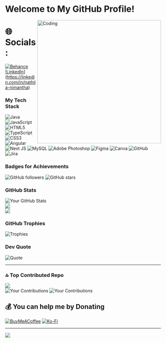 # Welcome to My GitHub Profile!

<img align="right" alt="Coding" width="400" src="https://media.giphy.com/media/13HgwGsXF0aiGY/giphy.gif">

# 🌐 Socials:
[![Behance](https://img.shields.io/badge/Behance-1769ff?logo=behance&logoColor=white)](https://behance.net/nathijanimantha) [!LinkedIn](https://img.shields.io/badge/LinkedIn-%230077B5.svg?logo=linkedin&logoColor=white)](https://linkedin.com/in/nathija-nimantha)

### My Tech Stack
![Java](https://img.shields.io/badge/java-%23ED8B00.svg?style=for-the-badge&logo=openjdk&logoColor=white) ![JavaScript](https://img.shields.io/badge/javascript-%23323330.svg?style=for-the-badge&logo=javascript&logoColor=%23F7DF1E) ![HTML5](https://img.shields.io/badge/html5-%23E34F26.svg?style=for-the-badge&logo=html5&logoColor=white) ![TypeScript](https://img.shields.io/badge/typescript-%23007ACC.svg?style=for-the-badge&logo=typescript&logoColor=white) ![CSS3](https://img.shields.io/badge/css3-%231572B6.svg?style=for-the-badge&logo=css3&logoColor=white) ![Angular](https://img.shields.io/badge/angular-%23DD0031.svg?style=for-the-badge&logo=angular&logoColor=white) ![Next JS](https://img.shields.io/badge/Next-black?style=for-the-badge&logo=next.js&logoColor=white) ![MySQL](https://img.shields.io/badge/mysql-4479A1.svg?style=for-the-badge&logo=mysql&logoColor=white) ![Adobe Photoshop](https://img.shields.io/badge/adobe%20photoshop-%2331A8FF.svg?style=for-the-badge&logo=adobe%20photoshop&logoColor=white) ![Figma](https://img.shields.io/badge/figma-%23F24E1E.svg?style=for-the-badge&logo=figma&logoColor=white) ![Canva](https://img.shields.io/badge/Canva-%2300C4CC.svg?style=for-the-badge&logo=Canva&logoColor=white) ![GitHub](https://img.shields.io/badge/github-%23121011.svg?style=for-the-badge&logo=github&logoColor=white) ![Jira](https://img.shields.io/badge/jira-%230A0FFF.svg?style=for-the-badge&logo=jira&logoColor=white)

### Badges for Achievements
![GitHub followers](https://img.shields.io/github/followers/nathija-nimantha?style=social)
![GitHub stars](https://img.shields.io/github/stars/nathija-nimantha?style=social)


### GitHub Stats
![Your GitHub Stats](https://github-readme-stats.vercel.app/api?username=nathija-nimantha&show_icons=true&theme=nightowl)<br/>
![](https://github-readme-streak-stats.herokuapp.com/?user=nathija-nimantha&theme=dark&hide_border=false)<br/>
![](https://github-readme-stats.vercel.app/api/top-langs/?username=nathija-nimantha&theme=dark&hide_border=false&include_all_commits=true&count_private=true&layout=compact)


### GitHub Trophies
![Trophies](https://github-profile-trophy.vercel.app/?username=nathija-nimantha&theme=radical)

### Dev Quote
![Quote](https://quotes-github-readme.vercel.app/api?type=horizontal&theme=radical)

---

### 🔝 Top Contributed Repo
![](https://github-contributor-stats.vercel.app/api?username=nathija-nimantha&limit=5&theme=dark&combine_all_yearly_contributions=true)<br/>
![Your Contributions](https://github-readme-stats.vercel.app/api/pin/?username=nathija-nimantha&repo=Customer-Details-Manager&theme=nightowl)
![Your Contributions](https://github-readme-stats.vercel.app/api/pin/?username=nathija-nimantha&repo=Student-Management-System-SpingBoot-BFF&theme=nightowl)


## 💰 You can help me by Donating
[![BuyMeACoffee](https://img.shields.io/badge/Buy%20Me%20a%20Coffee-ffdd00?style=for-the-badge&logo=buy-me-a-coffee&logoColor=black)](https://buymeacoffee.com/https://buymeacoffee.com/nathijanim9) [![Ko-Fi](https://img.shields.io/badge/Ko--fi-F16061?style=for-the-badge&logo=ko-fi&logoColor=white)](https://ko-fi.com/https://ko-fi.com/nathijanimantha)

---

[![](https://visitcount.itsvg.in/api?id=nathija-nimantha&icon=0&color=0)](https://visitcount.itsvg.in)


